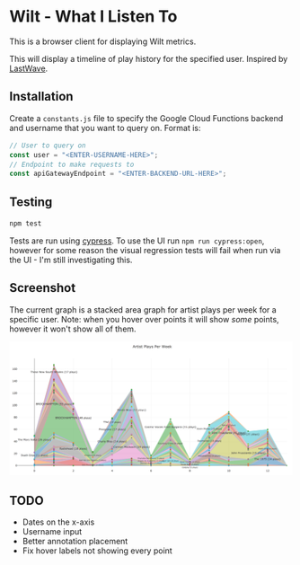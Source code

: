 # Wilt - What I Listen To
This is a browser client for displaying Wilt metrics.

This will display a timeline of play history for the specified user.
Inspired by [LastWave](https://github.com/taurheim/LastWave).

## Installation
Create a `constants.js` file to specify the Google Cloud Functions backend and
username that you want to query on.
Format is:
```javascript
// User to query on
const user = "<ENTER-USERNAME-HERE>";
// Endpoint to make requests to
const apiGatewayEndpoint = "<ENTER-BACKEND-URL-HERE>";
```

## Testing
```bash
npm test
```
Tests are run using [cypress](https://www.cypress.io/).
To use the UI run `npm run cypress:open`, however for some reason the
visual regression tests will fail when run via the UI - I'm still investigating
this.

## Screenshot
The current graph is a stacked area graph for artist plays per week for a
specific user. Note: when you hover over points it will show *some*
points, however it won't show all of them.

![My play history](screenshot.png)

## TODO
- Dates on the x-axis
- Username input
- Better annotation placement
- Fix hover labels not showing every point

